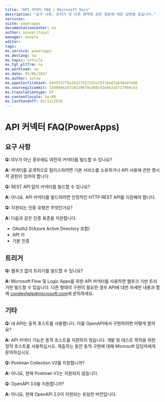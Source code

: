 ```yaml
---
title: "API 커넥터 FAQ | Microsoft Docs"
description: "요구 사항, 트리거 및 다른 영역에 관한 질문에 대한 답변을 찾습니다."
services: 
suite: powerapps
documentationcenter: na
author: asavaritayal
manager: anneta
editor: 
tags: 
ms.service: powerapps
ms.devlang: na
ms.topic: article
ms.tgt_pltfrm: na
ms.workload: na
ms.date: 05/06/2017
ms.author: astay
ms.openlocfilehash: b945f2775e26327557255a75f18e87a638a9fe66
ms.sourcegitcommit: 33099e6197c0139679cd08c42e9e2a5717904c92
ms.translationtype: HT
ms.contentlocale: ko-KR
ms.lasthandoff: 01/12/2018
---
```

# <a name="api-connector-faq-powerapps"></a>API 커넥터 FAQ(PowerApps)
## <a name="requirements"></a>요구 사항
**Q:** ISV가 아닌 경우에도 여전히 커넥터를 빌드할 수 있나요?

**A:** 커넥터를 공개적으로 릴리스하려면 기본 서비스를 소유하거나 API 사용에 관한 명시적 권한이 있어야 합니다.

**Q:** REST API 없이 커넥터를 빌드할 수 있나요?

**A:** 아니요. API 커넥터를 빌드하려면 안정적인 HTTP REST API를 지원해야 합니다.

**Q:** 지원되는 인증 유형은 무엇인가요?

**A:** 다음과 같은 인증 표준을 지원합니다.

* OAuth2.0(Azure Active Directory 포함)
* API 키
* 기본 인증

## <a name="triggers"></a>트리거
**Q:** 웹후크 없이 트리거를 빌드할 수 있나요? 

**A:** Microsoft Flow 및 Logic Apps를 위한 API 커넥터를 사용하면 웹후크 기반 트리거만 빌드할 수 있습니다. 다른 형태의 구현이 필요한 경우 API에 대한 자세한 내용과 함께 [condevhelp@microsoft.com](mailto:condevhelp@microsoft.com)에 문의하세요.

## <a name="miscellaneous"></a>기타
**Q:** 내 API는 동적 호스트를 사용합니다. 이를 OpenAPI에서 구현하려면 어떻게 할까요?

**A:** API 커넥터 기능은 동적 호스트를 지원하지 않습니다. 개발 및 테스트 목적을 위한 정적 호스트를 사용하십시오. 제출하는 동안 동적 구현에 대해 Microsoft 담당자에게 문의하십시오.

**Q:** Postman Collection V2를 지원합니까?

**A:** 아니요, 현재 Postman V2는 지원되지 않습니다.

**Q:** OpenAPI 3.0을 지원합니까?

**A:** 아니요, 현재 OpenAPI 2.0이 지원되는 유일한 버전입니다.

